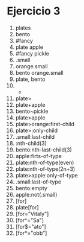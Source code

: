 # Ejercicio 3
1. plates
2. bento
3. #fancy
4. plate apple 
5. #fancy pickle
6. .small
7. orange.small
8. bento orange.small
9. plate, bento
10. *
11. plate>
12. plate+apple
13. bento~pickle
14. plate>apple
15. plate>orange:first-child
16. plate>:only-child
17. .small:last-child
18. :nth-child(3)
19. bento:nth-last-child(3)
20. apple:firts-of-type
21. plate:nth-of-type(even)
22. plate:nth-of-type(2n+3)
23. plate>apple:only-of-type
24. .small:last-of-type
25. bento:empty
26. apple:not(.small)
27. [for]
28. plate[for]
29. [for="Vitaly"]
30. [for^="Sa"]
31. [for$="ato"]
32. [for*="obb"]

